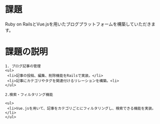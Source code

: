 # 課題
Ruby on RailsとVue.jsを用いたブログプラットフォームを構築していただきます。

# **課題の説明**
```
1. ブログ記事の管理
<ul>
 <li>記事の投稿、編集、削除機能をRailsで実装。</li>
 <li>記事にカテゴリやタグを関連付けるリレーションを構築。<li>
</ul>

2.検索・フィルタリング機能

<ul>
 <li>Vue.jsを用いて、記事をカテゴリごとにフィルタリングし、検索できる機能を実装。</li>
</ul>

```
